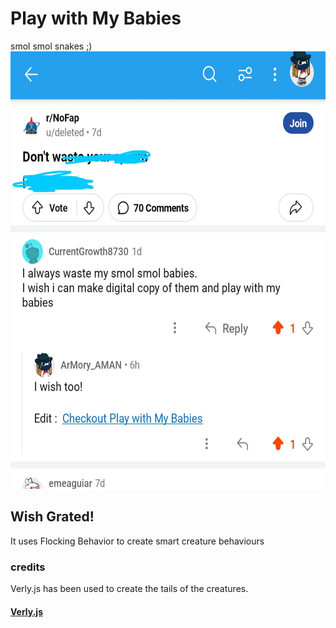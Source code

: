 # Play with My Babies
smol smol snakes ;)
<img src="/asset/spern.jpg" height="700">
## Wish Grated!

It uses Flocking Behavior to create smart creature behaviours

### credits
Verly.js has been used to create the tails of the creatures.
#### **[Verly.js](https://github.com/anuraghazra/Verly.js/)**
